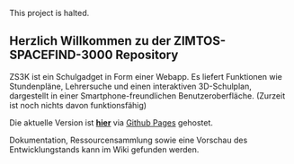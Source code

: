 This project is halted.

## Herzlich Willkommen zu der ZIMTOS-SPACEFIND-3000 Repository

ZS3K ist ein Schulgadget in Form einer Webapp. Es liefert Funktionen wie Stundenpläne, Lehrersuche und einen interaktiven 3D-Schulplan, dargestellt in einer Smartphone-freundlichen Benutzeroberfläche. (Zurzeit ist noch nichts davon funktionsfähig)

Die aktuelle Version ist **[hier](https://anathema-e7.github.io/ZIMTOS-SPACEFIND-3000/)** via [Github Pages](https://pages.github.com/) gehostet.

Dokumentation, Ressourcensammlung sowie eine Vorschau des Entwicklungstands kann im Wiki gefunden werden.
